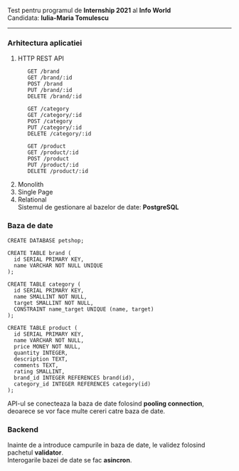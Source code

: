 Test pentru programul de **Internship 2021** al **Info World**  
Candidata: **Iulia-Maria Tomulescu**

---

### Arhitectura aplicatiei
1. HTTP REST API
   ```
      GET /brand
      GET /brand/:id
      POST /brand
      PUT /brand/:id
      DELETE /brand/:id
   
      GET /category
      GET /category/:id
      POST /category
      PUT /category/:id
      DELETE /category/:id
   
      GET /product
      GET /product/:id
      POST /product
      PUT /product/:id
      DELETE /product/:id
   ```
2. Monolith
3. Single Page
4. Relational  
Sistemul de gestionare al bazelor de date: **PostgreSQL**


### Baza de date

    CREATE DATABASE petshop;

    CREATE TABLE brand (
      id SERIAL PRIMARY KEY,
      name VARCHAR NOT NULL UNIQUE
    );

    CREATE TABLE category (
      id SERIAL PRIMARY KEY,
      name SMALLINT NOT NULL,
      target SMALLINT NOT NULL,
      CONSTRAINT name_target UNIQUE (name, target)
    );

    CREATE TABLE product (
      id SERIAL PRIMARY KEY,
      name VARCHAR NOT NULL,
      price MONEY NOT NULL,
      quantity INTEGER,
      description TEXT,
      comments TEXT,
      rating SMALLINT,
      brand_id INTEGER REFERENCES brand(id),
      category_id INTEGER REFERENCES category(id)
    );

 API-ul se conecteaza la baza de date folosind **pooling connection**, deoarece se vor face multe cereri catre baza de date.


### Backend
Inainte de a introduce campurile in baza de date, le validez folosind pachetul **validator**.  
Interogarile bazei de date se fac **asincron**.